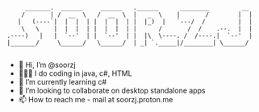 ```
     _______.  ______     ______   .______      ________         __  
    /       | /  __  \   /  __  \  |   _  \    |       /        |  | 
   |   (----`|  |  |  | |  |  |  | |  |_)  |   `---/  /         |  | 
    \   \    |  |  |  | |  |  |  | |      /       /  /    .--.  |  | 
.----)   |   |  `--'  | |  `--'  | |  |\  \----. /  /----.|  `--'  | 
|_______/     \______/   \______/  | _| `._____|/________| \______/  
                                                                    
```
- 👋 Hi, I’m @soorzj
- 🧑🏻‍💻 I do coding in java, c#, HTML
- 🌱 I’m currently learning c#
- 💞️ I’m looking to collaborate on desktop standalone apps
- 📫 How to reach me -  mail at soorzj.proton.me

